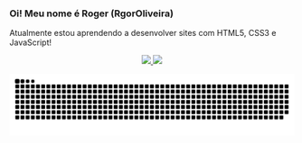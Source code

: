 ### Oi! Meu nome é Roger (RgorOliveira) 

Atualmente estou aprendendo a desenvolver sites com HTML5, CSS3 e JavaScript!

<div align="center">
  <a href="https://github.com/rgoroliveira">
  <img height="160em" src="https://github-readme-stats.vercel.app/api?username=rgoroliveira&show_icons=true&theme=dracula&include_all_commits=true&count_private=true"/>
  <img height="160em" src="https://github-readme-stats.vercel.app/api/top-langs/?username=rgoroliveira&layout=compact&langs_count=7&theme=dracula"/>
</div>

![Snake animation](https://github.com/RgorOliveira/RgorOliveira/blob/output/github-contribution-grid-snake.svg)
